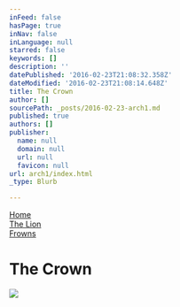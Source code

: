```yaml
---
inFeed: false
hasPage: true
inNav: false
inLanguage: null
starred: false
keywords: []
description: ''
datePublished: '2016-02-23T21:08:32.358Z'
dateModified: '2016-02-23T21:08:14.648Z'
title: The Crown
author: []
sourcePath: _posts/2016-02-23-arch1.md
published: true
authors: []
publisher:
  name: null
  domain: null
  url: null
  favicon: null
url: arch1/index.html
_type: Blurb

---
```

[Home][0]  
[The Lion][1]  
[Frowns][2]

# The Crown
![](https://the-grid-user-content.s3-us-west-2.amazonaws.com/d2c7f58f-1592-4081-a517-c7fb8267c885.jpg)

[0]: https://thegrid.ai/praha/
[1]: https://thegrid.ai/praha/arch2/
[2]: https://thegrid.ai/praha/arch3/